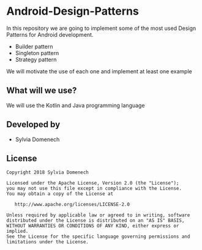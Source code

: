 # Android-Design-Patterns

In this repository we are going to implement some of the most used Design Patterns for Android development.

- Builder pattern
- Singleton pattern
- Strategy pattern

We will motivate the use of each one and implement at least one
example


## What will we use?

We will use the Kotlin and Java programming language


## Developed by

- Sylvia Domenech


## License

```
Copyright 2018 Sylvia Domenech

Licensed under the Apache License, Version 2.0 (the "License");
you may not use this file except in compliance with the License.
You may obtain a copy of the License at

   http://www.apache.org/licenses/LICENSE-2.0

Unless required by applicable law or agreed to in writing, software
distributed under the License is distributed on an "AS IS" BASIS,
WITHOUT WARRANTIES OR CONDITIONS OF ANY KIND, either express or implied.
See the License for the specific language governing permissions and
limitations under the License.
```
